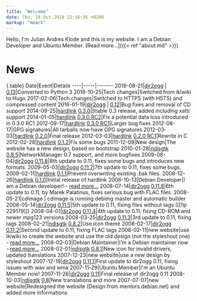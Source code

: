 ```yaml
---
title: "Welcome"
date: Thu, 18 Oct 2018 22:16:36 +0200
markup: "mmark"
---
```




Hello, I'm Julian Andres Klode and this is my website. I am a Debian
Developer and Ubuntu Member. [Read more...]({{< ref "about.md" >}})

# News


{.table}
Date|Event|Details
----|-----|-------
2019-08-21|[dir2ogg](projects/dir2ogg) | [0.13](projects/dir2ogg/0.13/dir2ogg-0.13.tar.gz)|Converted to Python 3
2018-10-25|Tech changes|Switched from ikiwiki to Hugo
2017-02-06|Tech changes|Switched to HTTPS (with HSTS) and compressed content
2016-01-19|[dir2ogg](projects/dir2ogg) | [0.12](projects/dir2ogg/0.12/dir2ogg-0.12.tar.gz)|Bug fixes and removal of CD support
2014-09-25|[hardlink](projects/hardlink) [0.3.0](projects/hardlink/hardlink_0.3.0.tar.xz)|Stable 0.3 release, added including xattr support
2014-01-05|[hardlink](projects/hardlink) [0.3.0 RC2](projects/hardlink/hardlink_0.3.0~rc2.tar.gz)|Fix a potential data loss introduced in 0.3.0 RC1
2012-09-17|[hardlink](projects/hardlink) [0.3.0 RC1](projects/hardlink/hardlink_0.3.0~rc1.tar.gz)|Larger bug fixes
2012-08-17|GPG signatures|All tarballs now have GPG signatures
2012-03-03|[hardlink](projects/hardlink) [0.2.0](projects/hardlink/hardlink_0.2.0.tar.gz)|Final release
2012-03-03|[hardlink](projects/hardlink) [0.2.0 RC1](projects/hardlink/hardlink_0.2.0~rc1.tar.gz)|Rewrite in C
2012-02-28|[hardlink](projects/hardlink) [0.1.2](projects/hardlink/hardlink_0.1.2.tar.gz)|Fix some bugs
2011-12-09|New design|The website has a new design, based on bootstrap
2010-01-28|[ndisgtk](projects/ndisgtk) [0.8.5](projects/ndisgtk/ndisgtk-0.8.5.tar.gz)|NetworkManager 0.7 support, and more bugfixes
2009-08-04|[dir2ogg](projects/dir2ogg) [0.11.8](projects/dir2ogg/0.11/dir2ogg-0.11.8.tar.gz)|8th update to 0.11, fixes some bugs and introduces new formats.
2009-05-03|[dir2ogg](projects/dir2ogg) [0.11.7](projects/dir2ogg/0.11/dir2ogg-0.11.7.tar.gz)|7th update to 0.11, fixes some bugs.
2009-02-11|[hardlink](projects/hardlink) [0.1.1](projects/hardlink/hardlink_0.1.1.tar.gz)|Prevent overwriting existing .bak files.
2008-12-26|[hardlink](projects/hardlink) [0.1.0](projects/hardlink/hardlink_0.1.tar.gz)|Initial release of hardlink
2008-10-13|Debian Developer|I am a Debian developer! - [read more...](http://juliank.wordpress.com/2008/10/14/i-am-a-debian-developer-now/)
2008-07-14|[dir2ogg](projects/dir2ogg) [0.11.6](projects/dir2ogg/0.11/dir2ogg-0.11.6.tar.gz)|6th update to 0.11, by Marek Palatinus, fixes serious bug with FLAC files.
2008-05-21|cdimage | cdimage is running debimg master and automatic builder
2008-05-14|[dir2ogg](projects/dir2ogg) [0.11.5](projects/dir2ogg/0.11/dir2ogg-0.11.5.tar.gz)|5th update to 0.11, fixing files without tags ([[!lp 229179]])
2008-04-01|[dir2ogg](projects/dir2ogg) [0.11.4](projects/dir2ogg/0.11/dir2ogg-0.11.4.tar.gz)|4th update to 0.11, fixing CD-ROM and newer mpg123 versions
2008-03-25|[dir2ogg](projects/dir2ogg) [0.11.3](projects/dir2ogg/0.11/dir2ogg-0.11.3.tar.gz)|3rd update to 0.11, fixing tags
2008-02-21|[ndisgtk](projects/ndisgtk) [0.8.2](projects/ndisgtk/ndisgtk-0.8.2.tar.gz)|Use icon theme
2008-02-17|[dir2ogg](projects/dir2ogg) [0.11.2](projects/dir2ogg/0.11/dir2ogg-0.11.2.tar.gz)|Second update to 0.11, fixing FLAC tags
2008-02-11|new website|use ikiwiki to create the website and use the old design (not the styleshout one) - [read more...](http://juliank.wordpress.com/2008/02/11/jak-linux-website-now-powered-by-ikiwiki/)
2008-02-03|Debian Maintainer|I'm a Debian maintainer now - [read more...](http://juliank.wordpress.com/2008/02/04/debian-maintainer/)
2008-02-01|[ndisgtk](projects/ndisgtk) [0.8.1](projects/ndisgtk/ndisgtk-0.8.1.tar.gz)|New icon for invalid drivers, updated translations
2007-12-23|new website|use a new design by styleshout
2007-12-18|[dir2ogg](projects/dir2ogg) [0.11.1](projects/dir2ogg/0.11/dir2ogg-0.11.1.tar.gz)|First update to dir2ogg 0.11, fixing issues with wav and wma
2007-11-29|Ubuntu Member|I'm an Ubuntu Member now!
2007-11-26|[dir2ogg](projects/dir2ogg) [0.11](projects/dir2ogg/0.11/dir2ogg-0.11.tar.gz)|Final release of dir2ogg 0.11
2008-10-03|[ndisgtk](projects/ndisgtk) [0.8](projects/ndisgtk/ndisgtk-0.8.tar.gz)|New translations and more
2007-07-07|new website|Redesigned the website (Design from mentors.debian.net) and added more informations
